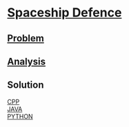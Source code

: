 # [Spaceship Defence](https://codingcompetitions.withgoogle.com/kickstart/round/0000000000434ba1/00000000004348df)

## [Problem](PROBLEM.md)

## [Analysis](ANALYSIS.md)

## Solution
[CPP](Solution.cpp)<br />
[JAVA](Solution.java)<br />
[PYTHON](Solution.py)
